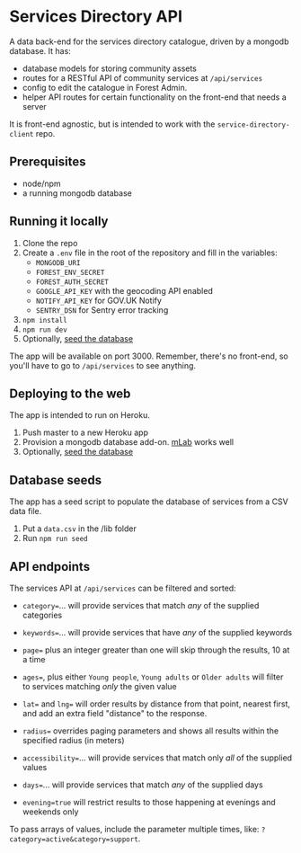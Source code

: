 # Services Directory API

A data back-end for the services directory catalogue, driven by a mongodb database. It has:

- database models for storing community assets
- routes for a RESTful API of community services at `/api/services`
- config to edit the catalogue in Forest Admin.
- helper API routes for certain functionality on the front-end that needs a server

It is front-end agnostic, but is intended to work with the `service-directory-client` repo.

## Prerequisites

* node/npm
* a running mongodb database

## Running it locally

1. Clone the repo
2. Create a `.env` file in the root of the repository and fill in the variables:
    * `MONGODB_URI`
    * `FOREST_ENV_SECRET`
    * `FOREST_AUTH_SECRET`
    * `GOOGLE_API_KEY` with the geocoding API enabled
    * `NOTIFY_API_KEY` for GOV.UK Notify
    * `SENTRY_DSN` for Sentry error tracking
3. `npm install`
4. `npm run dev`
5. Optionally, [seed the database](#database-seeds)

The app will be available on port 3000. Remember, there's no front-end, so you'll have to go to `/api/services` to see anything.

## Deploying to the web

The app is intended to run on Heroku.

1. Push master to a new Heroku app
2. Provision a mongodb database add-on. [mLab](https://elements.heroku.com/addons/mongolab) works well
3. Optionally, [seed the database](#database-seeds)

## Database seeds

The app has a seed script to populate the database of services from a CSV data file.

1. Put a `data.csv` in the /lib folder
2. Run `npm run seed`

## API endpoints

The services API at `/api/services` can be filtered and sorted:

* `category=`... will provide services that match *any* of the supplied categories
* `keywords=`... will provide services that have *any* of the supplied keywords
* `page=` plus an integer greater than one will skip through the results, 10 at a time
* `ages=`, plus either `Young people`, `Young adults` or `Older adults` will filter to services matching *only* the given value
* `lat=` and `lng=` will order results by distance from that point, nearest first, and add an extra field "distance" to the response.

* `radius=` overrides paging parameters and shows all results within the specified radius (in meters)

* `accessibility=`... will provide services that match only *all* of the supplied values
* `days=`... will provide services that match *any* of the supplied days
* `evening=true` will restrict results to those happening at evenings and weekends only

To pass arrays of values, include the parameter multiple times, like: `?category=active&category=support`.
